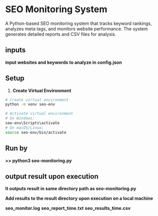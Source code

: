 # SEO Monitoring System

A Python-based SEO monitoring system that tracks keyword rankings, analyzes meta tags, and monitors website performance. The system generates detailed reports and CSV files for analysis.

## inputs

**input websites and keywords to analyze in config.json**

## Setup

1. **Create Virtual Environment**
```bash
# Create virtual environment
python -m venv seo-env

# Activate virtual environment
# On Windows:
seo-env\Scripts\activate
# On macOS/Linux:
source seo-env/bin/activate
```
## Run by

**>> python3 seo-monitoring.py**

## output result upon execution

**It outputs result in same directory path as seo-monitoring.py**

**Add results to the result directory upon execution on a local machine**

 **seo_monitor.log**
 **seo_report_time.txt**
 **seo_results_time.csv**